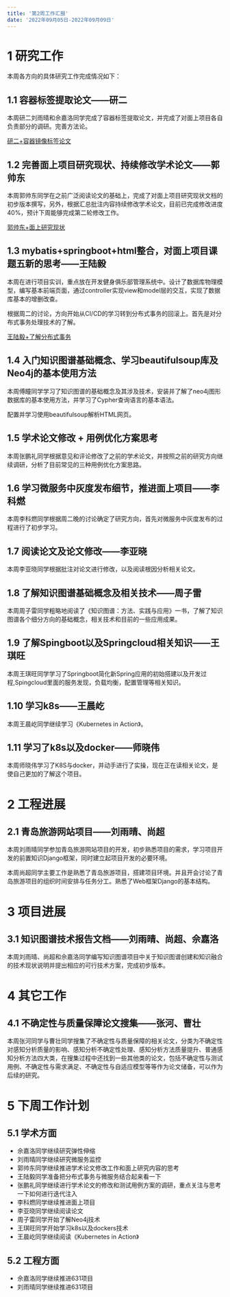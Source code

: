```yaml
---
title: '第2周工作汇报'
date: '2022年09月05日-2022年09月09日'
---
```


<!-- 只允许使用一级标题和二级标题 -->

# 1 研究工作

本周各方向的具体研究工作完成情况如下：

## 1.1 容器标签提取论文——研二

本周研二刘雨晴和佘嘉洛同学完成了容器标签提取论文，并完成了对面上项目各自负责部分的调研。完善方法论。

<!-- 注意该超链接应该如何使用，不需要进行手动的编号，注意附件名不能有任何的空格 -->
[研二+容器镜像标签论文](研二+容器镜像标签论文.docx)

## 1.2 完善面上项目研究现状、持续修改学术论文——郭帅东

本周郭帅东同学在之前广泛阅读论文的基础上，完成了对面上项目研究现状文档的初步版本撰写，另外，根据汇总批注内容持续修改学术论文，目前已完成修改进度40%，预计下周能够完成第二轮修改工作。

[郭帅东+面上研究现状](郭帅东+面上研究现状.docx)

## 1.3 mybatis+springboot+html整合，对面上项目课题五新的思考——王陆毅

本周在进行项目实训，重点放在开发健身俱乐部管理系统中。设计了数据库物理模型，编写基本前端页面，通过controller实现view和model层的交互，实现了数据库基本的增删改查。

根据周二的讨论，方向开始从CI/CD的学习转到分布式事务的回滚上。首先是对分布式事务处理技术的了解。

[王陆毅+了解分布式事务](王陆毅+了解分布式事务.docx)

## 1.4 入门知识图谱基础概念、学习beautifulsoup库及Neo4j的基本使用方法

本周傅瞳同学学习了知识图谱的基础概念及其涉及技术，安装并了解了neo4j图形数据库的基本使用方法，并学习了Cypher查询语言的基本语法。

配置并学习使用beautifulsoup解析HTML网页。

## 1.5 学术论文修改 + 用例优化方案思考

本周张鹏礼同学根据意见和评论修改了之前的学术论文，并按照之前的研究方向继续调研，分析了目前常见的三种用例优化方案思路。

## 1.6 学习微服务中灰度发布细节，推进面上项目——李科燃

本周李科燃同学根据周二晚的讨论确定了研究方向，首先对微服务中灰度发布的过程进行了初步学习。

## 1.7 阅读论文及论文修改——李亚晓

本周李亚晓同学根据批注对论文进行修改，以及阅读根因分析相关论文。

## 1.8 了解知识图谱基础概念及相关技术——周子雷

本周周子雷同学粗略地阅读了《知识图谱：方法、实践与应用》一书，了解了知识图谱各个细分方向的基础概念，相关技术和目前的一些应用成果。

## 1.9 了解Spingboot以及Springcloud相关知识——王琪旺
本周王琪旺同学学习了Springboot简化新Spring应用的初始搭建以及开发过程,Spingcloud里面的服务发现，负载均衡，配置管理等相关知识。

## 1.10 学习k8s——王晨屹

本周王晨屹同学继续学习《Kubernetes in Action》。
## 1.11 学习了k8s以及docker——师晓伟
本周师晓伟学习了K8S与docker，并动手进行了实操，现在正在读相关论文，是使自己更加的了解这个项目。

# 2 工程进展

## 2.1 青岛旅游网站项目——刘雨晴、尚超

本周刘雨晴同学参加青岛旅游网站项目的开发，初步熟悉项目的需求，学习项目开发的前置知识Django框架，同时建立起项目开发的必要环境。

本周尚超同学主要工作是熟悉了青岛旅游项目，搭建项目环境。并且开会讨论了青岛旅游项目的组织时间安排与任务分工。熟悉了Web框架Django的基本结构。

# 3 项目进展

## 3.1 知识图谱技术报告文档——刘雨晴、尚超、佘嘉洛

本周刘雨晴、尚超和佘嘉洛同学编写知识图谱项目中关于知识图谱创建和知识融合的技术现状说明并提出相应的可行技术方案，完成初步版本。

# 4 其它工作

## 4.1 不确定性与质量保障论文搜集——张河、曹壮

本周张河同学与曹壮同学搜集了不确定性与质量保障的相关论文，分类为不确定性对感知分析质量的影响、感知分析不确定性处理、感知分析方法质量提升、普通感知分析方法四大类，在搜集过程中还找到一些其他类的论文，包括不确定性与测试用例、不确定性与需求满足、不确定性与自适应模型等等作为论文储备，可以作为后续的研究。

# 5 下周工作计划

## 5.1 学术方面

+ 佘嘉洛同学继续研究弹性伸缩
+ 刘雨晴同学继续研究微服务监控
+ 郭帅东同学继续推进学术论文修改工作和面上研究内容的思考
+ 王陆毅同学准备把分布式事务与微服务结合起来看一下
+ 张鹏礼同学继续进行学术论文的修改和测试用例方案的调研，重点关注与思考一下如何进行迭代注入
+ 李科燃同学继续推进面上项目
+ 李亚晓同学继续阅读论文
+ 周子雷同学开始了解Neo4j技术
+ 王琪旺同学开始学习k8s以及dockers技术
+ 王晨屹同学继续阅读《Kubernetes in Action》

## 5.2 工程方面

+ 佘嘉洛同学继续推进631项目
+ 刘雨晴同学继续推进631项目

